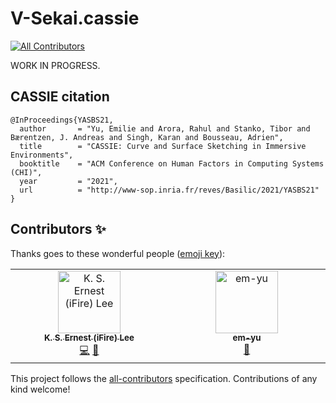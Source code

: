 # V-Sekai.cassie
<!-- ALL-CONTRIBUTORS-BADGE:START - Do not remove or modify this section -->
[![All Contributors](https://img.shields.io/badge/all_contributors-2-orange.svg?style=flat-square)](#contributors-)
<!-- ALL-CONTRIBUTORS-BADGE:END -->

WORK IN PROGRESS.

## CASSIE citation

```
@InProceedings{YASBS21,
  author       = "Yu, Emilie and Arora, Rahul and Stanko, Tibor and Bærentzen, J. Andreas and Singh, Karan and Bousseau, Adrien",
  title        = "CASSIE: Curve and Surface Sketching in Immersive Environments",
  booktitle    = "ACM Conference on Human Factors in Computing Systems (CHI)",
  year         = "2021",
  url          = "http://www-sop.inria.fr/reves/Basilic/2021/YASBS21"
}
```
## Contributors ✨

Thanks goes to these wonderful people ([emoji key](https://allcontributors.org/docs/en/emoji-key)):

<!-- ALL-CONTRIBUTORS-LIST:START - Do not remove or modify this section -->
<!-- prettier-ignore-start -->
<!-- markdownlint-disable -->
<table>
  <tbody>
    <tr>
      <td align="center" valign="top" width="14.28%"><a href="https://chibifire.com"><img src="https://avatars.githubusercontent.com/u/32321?v=4?s=100" width="100px;" alt="K. S. Ernest (iFire) Lee"/><br /><sub><b>K. S. Ernest (iFire) Lee</b></sub></a><br /><a href="https://github.com/V-Sekai/V-Sekai.cassie/commits?author=fire" title="Code">💻</a> <a href="#research-fire" title="Research">🔬</a></td>
      <td align="center" valign="top" width="14.28%"><a href="https://github.com/em-yu"><img src="https://avatars.githubusercontent.com/u/16921936?v=4?s=100" width="100px;" alt="em-yu"/><br /><sub><b>em-yu</b></sub></a><br /><a href="#research-em-yu" title="Research">🔬</a></td>
    </tr>
  </tbody>
</table>

<!-- markdownlint-restore -->
<!-- prettier-ignore-end -->

<!-- ALL-CONTRIBUTORS-LIST:END -->

This project follows the [all-contributors](https://github.com/all-contributors/all-contributors) specification. Contributions of any kind welcome!